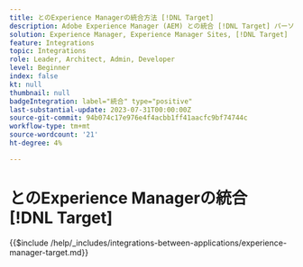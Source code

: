 ```yaml
---
title: とのExperience Managerの統合方法 [!DNL Target]
description: Adobe Experience Manager (AEM) との統合 [!DNL Target] パーソナライズされたエクスペリエンスを提供する
solution: Experience Manager, Experience Manager Sites, [!DNL Target]
feature: Integrations
topic: Integrations
role: Leader, Architect, Admin, Developer
level: Beginner
index: false
kt: null
thumbnail: null
badgeIntegration: label="統合" type="positive"
last-substantial-update: 2023-07-31T00:00:00Z
source-git-commit: 94b074c17e976e4f4acbb1ff41aacfc9bf74744c
workflow-type: tm+mt
source-wordcount: '21'
ht-degree: 4%

---
```



# とのExperience Managerの統合 [!DNL Target]

{{$include /help/_includes/integrations-between-applications/experience-manager-target.md}}
